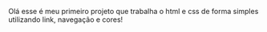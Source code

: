 Olá esse é meu primeiro projeto que trabalha o html e css de forma simples utilizando link, navegação e cores!